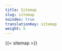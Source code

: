 ```yaml
---
title: Sitemap
slug: sitemap
noindex: true
translationKey: sitemap
weight: 5
---
```

{{< sitemap >}}